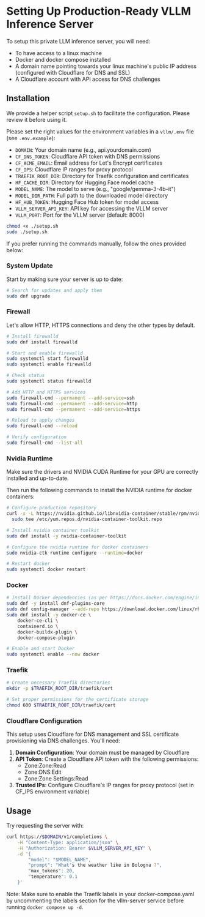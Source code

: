 # Setting Up Production-Ready VLLM Inference Server

To setup this private LLM inference server, you will need:

- To have access to a linux machine
- Docker and docker compose installed
- A domain name pointing towards your linux machine's public IP address (configured with Cloudflare for DNS and SSL)
- A Cloudflare account with API access for DNS challenges

## Installation

We provide a helper script `setup.sh` to facilitate the configuration. Please review it before using it.

Please set the right values for the environment variables in a `vllm/.env` file (see `.env.example`):

- `DOMAIN`: Your domain name (e.g., api.yourdomain.com)
- `CF_DNS_TOKEN`: Cloudflare API token with DNS permissions
- `CF_ACME_EMAIL`: Email address for Let's Encrypt certificates
- `CF_IPS`: Cloudflare IP ranges for proxy protocol
- `TRAEFIK_ROOT_DIR`: Directory for Traefik configuration and certificates
- `HF_CACHE_DIR`: Directory for Hugging Face model cache
- `MODEL_NAME`: The model to serve (e.g., "google/gemma-3-4b-it")
- `MODEL_DIR_PATH`: Full path to the downloaded model directory
- `HF_HUB_TOKEN`: Hugging Face Hub token for model access
- `VLLM_SERVER_API_KEY`: API key for accessing the VLLM server
- `VLLM_PORT`: Port for the VLLM server (default: 8000)

```sh
chmod +x ./setup.sh
sudo ./setup.sh
```

If you prefer running the commands manually, follow the ones provided below:

### System Update

Start by making sure your server is up to date:

```sh
# Search for updates and apply them
sudo dnf upgrade
```

### Firewall

Let's allow HTTP, HTTPS connections and deny the other types by default.

```sh
# Install firewalld
sudo dnf install firewalld

# Start and enable firewalld
sudo systemctl start firewalld
sudo systemctl enable firewalld

# Check status
sudo systemctl status firewalld

# Add HTTP and HTTPS services
sudo firewall-cmd --permanent --add-service=ssh
sudo firewall-cmd --permanent --add-service=http
sudo firewall-cmd --permanent --add-service=https

# Reload to apply changes
sudo firewall-cmd --reload

# Verify configuration
sudo firewall-cmd --list-all
```

### Nvidia Runtime

Make sure the drivers and NVIDIA CUDA Runtime for your GPU are correctly installed and up-to-date.

Then run the following commands to install the NVIDIA runtime for docker containers:

```sh
# Configure production repository
curl -s -L https://nvidia.github.io/libnvidia-container/stable/rpm/nvidia-container-toolkit.repo | \
  sudo tee /etc/yum.repos.d/nvidia-container-toolkit.repo

# Install nvidia container toolkit
sudo dnf install -y nvidia-container-toolkit

# Configure the nvidia runtime for docker containers
sudo nvidia-ctk runtime configure --runtime=docker

# Restart docker
sudo systemctl docker restart
```

### Docker

```sh
# Install Docker dependencies (as per https://docs.docker.com/engine/install/rhel/)
sudo dnf -y install dnf-plugins-core
sudo dnf config-manager --add-repo https://download.docker.com/linux/rhel/docker-ce.repo
sudo dnf install -y docker-ce \
    docker-ce-cli \
    containerd.io \
    docker-buildx-plugin \
    docker-compose-plugin

# Enable and start Docker
sudo systemctl enable --now docker
```

### Traefik

```sh
# Create necessary Traefik directories
mkdir -p $TRAEFIK_ROOT_DIR/traefik/cert

# Set proper permissions for the certificate storage
chmod 600 $TRAEFIK_ROOT_DIR/traefik/cert
```

### Cloudflare Configuration

This setup uses Cloudflare for DNS management and SSL certificate provisioning via DNS challenges. You'll need:

1. **Domain Configuration**: Your domain must be managed by Cloudflare
2. **API Token**: Create a Cloudflare API token with the following permissions:
   - Zone:Zone:Read
   - Zone:DNS:Edit
   - Zone:Zone Settings:Read
3. **Trusted IPs**: Configure Cloudflare's IP ranges for proxy protocol (set in CF_IPS environment variable)

## Usage

Try requesting the server with:

```sh
curl https://$DOMAIN/v1/completions \
    -H "Content-Type: application/json" \
    -H "Authorization: Bearer $VLLM_SERVER_API_KEY" \
    -d '{
        "model": "$MODEL_NAME",
        "prompt": "What's the weather like in Bologna ?",
        "max_tokens": 20,
        "temperature": 0.1
    }'
```

Note: Make sure to enable the Traefik labels in your docker-compose.yaml by uncommenting the labels section for the vllm-server service before running `docker compose up -d`.
